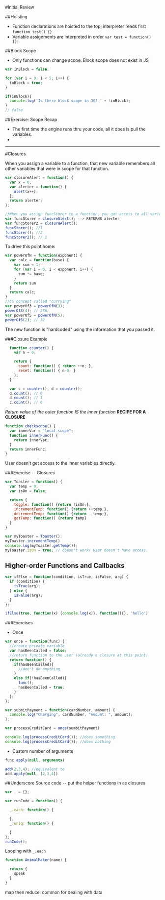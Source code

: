 #Initial Review

##Hoisting
* Function declarations are hoisted to the top; interpreter reads first
`function test() {}`
* Variable assignments are interpreted in order
`var test = function() {};`

##Block Scope
* Only functions can change scope. Block scope does not exist in JS
```javascript
var inBlock = false;

for (var i = 0; i < 5; i++) {
  inBlock = true;
}

if(inBlock){
  console.log('Is there block scope in JS? ' + !inBlock);
}
// false
```

##Exercise: Scope
Recap
* The first time the engine runs thru your code, all it does is pull the variables.
*
----

#Closures

When you assign a variable to a function, that new variable remembers all other variables that were in scope for that function.

```javascript
var closureAlert = function() {
  var x = 0;
  var alerter = function() {
    alert(x++);
  };
  return alerter;
};

//When you assign funcStorer to a function, you get access to all variables that function has access to. `alerter` has access to the first instance of x, but it also changes x.
var funcStorer = closureAlert(); --> RETURNS alerter
var funcStorer2 = closureAlert();
funcStorer(); //1
funcStorer(); //2  
funcStorer2(); // 1
```
To drive this point home:
```javascript
var powerOfN = function(exponent) {
  var calc = function(base) {
    var sum = 1;
    for (var i = 0; i < exponent; i++) {
      sum *= base;
    }
    return sum
  }
  return calc;
}
//CS concept called "currying"
var powerOf3 = powerOfN(3);
powerOf3(4); // 256;
var powerOf5 = powerOfN(5);
powerOf5(2); // 32
```
The new function is "hardcoded" using the information that you passed it.

###Closure Example
```javascript
  function counter() {
    var n = 0;

    return {
      count: function() { return ++n; },
      reset: function() { n-0; }
    };
  }

  var c = counter(), d = counter();
  d.count(); // 0
  d.count(); // 1
  c.count(); // 0
```
*Return value of the outer function IS the inner function*
**RECIPE FOR A CLOSURE**
```javascript
function checkscope() {
  var innerVar = "local scope";
  function innerFunc() {
    return innerVar;
  }
  return innerFunc;
}
```
User doesn't get access to the inner variables directly.

###Exercise -- Closures
```javascript
var Toaster = function() {
  var temp = 0;
  var isOn = false;

  return {
    toggle: function() {return !isOn;},
    incrementTemp: function() {return ++temp;},
    decrementTemp: function() {return --temp;},
    getTemp: function() {return temp}
  }
}

var myToaster = Toaster();
myToaster.incrementTemp()
console.log(myToaster.getTemp());
myToaster.isOn = true; // doesn't work! User doesn't have access.
```

## Higher-order Functions and Callbacks
```javascript
var ifElse = function(condition, isTrue, isFalse, arg) {
  if (condition) {
    isTrue(arg);
  } else {
    isFalse(arg);
  }
};

ifElse(true, function(x) {console.log(x)}, function(){}, 'hello')
```
###Exercises
* Once
```javascript
var once = function(func) {
  //create private variable
  var hasBeenCalled = false;
  //return function to the user (already a closure at this point)
  return function() {
    if(hasBeenCalled){
      //don't do anything
    }
    else if(!hasBeenCalled){
      func();
      hasBeenCalled = true;
    }
  };
};

var submitPayment = function(cardNumber, amount) {
  console.log("Charging", cardNumber, "Amount: ", amount);
};

var processCreditCard = once(sumbitPayment)

console.log(processCreditCard()); //does something
console.log(processCreditCard()); //does nothing
```

* Custom number of arguments

```javascript
func.apply(null, arguments)

add(2,3,4); //equivalent to
add.apply(null, [2,3,4])
```

##Underscore
Source code -- put the helper functions in as closures
```javascript
var _ = {};

var runCode = function() {

  _.each: function() {

  },
  _.uniq: function() {

  }
};
runCode();

```
Looping with `_.each`

```javascript
function AnimalMaker(name) {

  return {
    speak
  }
}
```

map then reduce: common for dealing with data
